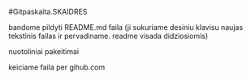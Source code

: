 #Gitpaskaita.SKAIDRES

bandome pildyti README.md faila (ji sukuriame desiniu klavisu naujas tekstinis failas ir pervadiname. readme visada didziosiomis)

nuotoliniai pakeitimai

keiciame faila per gihub.com
